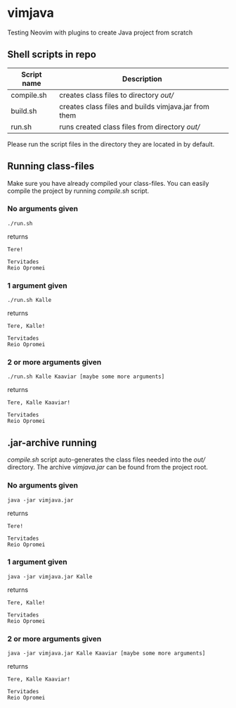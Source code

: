 # vimjava
Testing Neovim with plugins to create Java project from scratch

## Shell scripts in repo

| Script name | Description                                          |
| ----------- | ---------------------------------------------------- |
| compile.sh  | creates class files to directory *out/*              |
| build.sh    | creates class files and builds vimjava.jar from them |
| run.sh      | runs created class files from directory *out/*       |

Please run the script files in the directory they are located in by default.


## Running class-files

Make sure you have already compiled your class-files.
You can easily compile the project by running *compile.sh* script.

### No arguments given

```
./run.sh
```
returns
```
Tere!

Tervitades
Reio Opromei
```

### 1 argument given

```
./run.sh Kalle
```
returns
```
Tere, Kalle!

Tervitades
Reio Opromei
```

### 2 or more arguments given

```
./run.sh Kalle Kaaviar [maybe some more arguments]
```
returns
```
Tere, Kalle Kaaviar!

Tervitades
Reio Opromei
```


## .jar-archive running

*compile.sh* script auto-generates the class files needed into the *out/* directory.
The archive *vimjava.jar* can be found from the project root.

### No arguments given

```
java -jar vimjava.jar
```
returns
```
Tere!

Tervitades
Reio Opromei
```

### 1 argument given

```
java -jar vimjava.jar Kalle
```
returns
```
Tere, Kalle!

Tervitades
Reio Opromei
```

### 2 or more arguments given

```
java -jar vimjava.jar Kalle Kaaviar [maybe some more arguments]
```
returns
```
Tere, Kalle Kaaviar!

Tervitades
Reio Opromei
```

